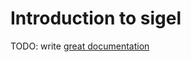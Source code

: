 # Introduction to sigel

TODO: write [great documentation](http://jacobian.org/writing/what-to-write/)
